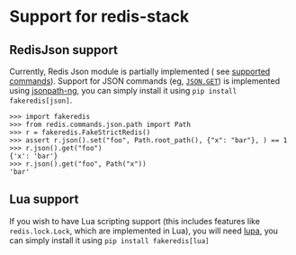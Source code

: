# Support for redis-stack

## RedisJson support

Currently, Redis Json module is partially implemented (
see [supported commands](./redis-commands/implemented_commands.md#json-commands)).
Support for JSON commands (eg, [`JSON.GET`](https://redis.io/commands/json.get/)) is implemented using
[jsonpath-ng](https://github.com/h2non/jsonpath-ng), you can simply install it using `pip install fakeredis[json]`.

```pycon
>>> import fakeredis
>>> from redis.commands.json.path import Path
>>> r = fakeredis.FakeStrictRedis()
>>> assert r.json().set("foo", Path.root_path(), {"x": "bar"}, ) == 1
>>> r.json().get("foo")
{'x': 'bar'}
>>> r.json().get("foo", Path("x"))
'bar'
```

## Lua support

If you wish to have Lua scripting support (this includes features like ``redis.lock.Lock``, which are implemented in
Lua), you will need [lupa](https://pypi.org/project/lupa/), you can simply install it using `pip install fakeredis[lua]`
